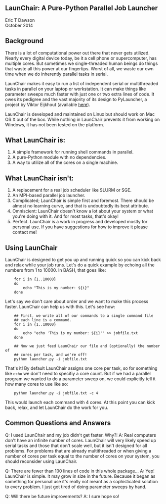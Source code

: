 LaunChair: A Pure-Python Parallel Job Launcher
---------------------------------------------
Eric T Dawson  
October 2014

## Background
There is a lot of computational power out there that never gets utilized.
Nearly every digital device today, be it a cell phone or supercomputer,
has multiple cores.  But sometimes we single-threaded human beings do
things that waste all this power at our fingertips. Worst of all, we
waste our own time when we do inherently parallel tasks in serial.


LaunChair makes it easy to run a list of independent serial or multithreaded
tasks in parallel on your laptop or workstation. It can make things like
parameter sweeps much faster with just one or two extra lines of code. It owes
its pedigree and the vast majority of its design to PyLauncher, a project by
Viktor Eijkhout (available [here](https://bitbucket.org/VictorEijkhout/pylauncher)).


LaunChair is developed and maintained on Linux but should work on Mac OS X
out of the box. While nothing in LaunChair prevents it from working on Windows,
it has not been tested on the platform.

## What LaunChair is:
1. A simple framework for running shell commands in parallel.
2. A pure-Python module with no dependencies.
3. A way to utilize all of the cores on a single machine.

## What LaunChair isn't:
1. A replacement for a real job scheduler like SLURM or SGE.
2. An MPI-based parallel job launcher.
3. Complicated; LaunChair is simple first and foremost.
   There should be almost no learning curve, and that is
   undoubtedly its best attribute.
4. Omniscient: LaunChair doesn't know a lot about your
   system or what you're doing with it. And for most tasks,
   that's okay!
5. Perfect. LaunChair is a work in progress and developed
   mostly for personal use. If you have suggestions for how
   to improve it please contact me!
   
## Using LaunChair
LaunChair is designed to get you up and running quick so you
can kick back and relax while your job runs. Let's do a quick example
by echoing all the numbers from 1 to 10000. In BASH, that goes like:

        for i in {1..10000}
        do
            echo "This is my number: ${i}"
        done

Let's say we don't care about order and we want to make this process faster.
LaunChair can help us with this. Let's see how:

        ## First, we write all of our commands to a single command file
        ## each line is a command.
        for i in {1..10000}
        do
            echo "echo 'This is my number: ${i}'" >> jobfile.txt
        done
        
        ## Now we just feed LaunChair our file and (optionally) the number of
        ## cores per task, and we're off!
        python launcher.py -i jobfile.txt
        
That's it! By default LaunChair assigns one core per task, so for something like
```echo``` we don't need to specifiy a core count. But if we had a parallel program
we wanted to do a parameter sweep on, we could explicitly tell it how many cores to use
like so:

        python launcher.py -i jobfile.txt -c 4
        
This would launch each command with 4 cores. At this point you can kick back, relax,
and let LaunChair do the work for you.
 
## Common Questions and Answers
Q: I used LaunChair and my job didn't get faster. Why?!
A: Real computers don't have an infinite number of cores. LaunChair will very likely
speed up serial tasks and those that don't scale well, but it isn't designed for all
problems. For problems that are already multithreaded or when giving a number of cores
per task equal to the number of cores on your system, you should reconsider using LaunChair.


Q: There are fewer than 100 lines of code in this whole package...
A: Yep! LaunChair is simple. It may grow in size in the future. Because
   it began as something for personal use it's really not meant as a sophisticated
   solution to every problem. I just got tired of doing parameter sweeps by hand.
   
Q: Will there be future improvements?
A: I sure hope so!